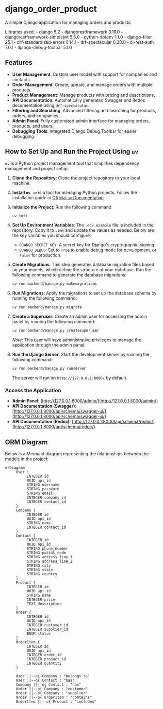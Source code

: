 # django_order_product

A simple Django application for managing orders and products.

Libraries used:
    - django 5.2
    - djangorestframework 3.16.0
    - djangorestframework-simplejwt 5.5.0
    - python-dotenv 1.1.0
    - django-filter 25.1
    - drf-standardized-errors 0.14.1
    - drf-spectacular 0.28.0
    - dj-rest-auth 7.0.1
    - django-debug-toolbar 5.1.0

## Features

- **User Management**: Custom user model with support for companies and contacts.
- **Order Management**: Create, update, and manage orders with multiple products.
- **Product Management**: Manage products with pricing and descriptions.
- **API Documentation**: Automatically generated Swagger and Redoc documentation using `drf-spectacular`.
- **Filtering and Searching**: Advanced filtering and searching for products, orders, and companies.
- **Admin Panel**: Fully customized admin interface for managing orders, products, and users.
- **Debugging Tools**: Integrated Django Debug Toolbar for easier debugging.


## How to Set Up and Run the Project Using `uv`
`uv` is a Python project management tool that simplifies dependency management and project setup.

1. **Clone the Repository**: Clone the project repository to your local machine.

2. **Install `uv`**: `uv` is a tool for managing Python projects. Follow the installation guide at [Official `uv` Documentation](https://docs.astral.sh/uv/).

3. **Initialize the Project**: Run the following command:
    ```bash
    uv init
    ```

4. **Set Up Environment Variables**: The `.env.example` file is included in the repository. Copy it to `.env` and update the values as needed. Below are the key variables you should configure:
    - `DJANGO_SECRET_KEY`: A secret key for Django's cryptographic signing.
    - `DJANGO_DEBUG`: Set to `True` to enable debug mode for development, or `False` for production.

5. **Create Migrations**: This step generates database migration files based on your models, which define the structure of your database. Run the following command to generate the database migrations:
    ```bash
    uv run backend/manage.py makemigrations
    ```

6. **Run Migrations**: Apply the migrations to set up the database schema by running the following command:
    ```bash
    uv run backend/manage.py migrate
    ```

7. **Create a Superuser**: Create an admin user for accessing the admin panel by running the following command:
    ```bash
    uv run backend/manage.py createsuperuser
    ```
    *Note*: This user will have administrative privileges to manage the application through the admin panel.
8. **Run the Django Server**: Start the development server by running the following command:
    ```bash
    uv run backend/manage.py runserver
    ```
    The server will run on `http://127.0.0.1:8000/` by default.

### Access the Application

- **Admin Panel**: [http://127.0.0.1:8000/admin/](http://127.0.0.1:8000/admin/)
- **API Documentation (Swagger)**: [http://127.0.0.1:8000/api/schema/swagger-ui/](http://127.0.0.1:8000/api/schema/swagger-ui/)
- **API Documentation (Redoc)**: [http://127.0.0.1:8000/api/schema/redoc/](http://127.0.0.1:8000/api/schema/redoc/)

## ORM Diagram

Below is a Mermaid diagram representing the relationships between the models in the project:

```mermaid
erDiagram
     User {
          INTEGER id
          UUID api_id
          STRING username
          STRING password
          STRING email
          INTEGER company_id
          INTEGER contact_id
     }
     Company {
          INTEGER id
          UUID api_id
          STRING name
          INTEGER contact_id
     }
     Contact {
          INTEGER id
          UUID api_id
          STRING phone_number
          STRING postal_code
          STRING address_line_1
          STRING address_line_2
          STRING city
          STRING state
          STRING country
     }
     Product {
          INTEGER id
          UUID api_id
          STRING name
          INTEGER price
          TEXT description
     }
     Order {
          INTEGER id
          UUID api_id
          INTEGER customer_id
          INTEGER supplier_id
          ENUM status
     }
     OrderItem {
          INTEGER id
          UUID api_id
          INTEGER order_id
          INTEGER product_id
          INTEGER quantity
     }

     User ||--o{ Company : "belongs to"
     User ||--o{ Contact : "has"
     Company ||--o{ Contact : "has"
     Order ||--o{ Company : "customer"
     Order ||--o{ Company : "supplier"
     Order ||--o{ OrderItem : "contains"
     OrderItem ||--o{ Product : "includes"
```